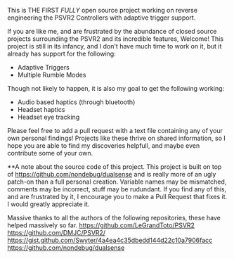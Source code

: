 This is THE FIRST _FULLY_ open source project working on reverse engineering the PSVR2 Controllers with adaptive trigger support.

If you are like me, and are frustrated by the abundance of closed source projects surrounding the PSVR2 and its incredible features, Welcome! This project is still in its infancy, and I don't have much time to work on it, but it already has support for the following:
- Adaptive Triggers
- Multiple Rumble Modes

Though not likely to happen, it is also my goal to get the following working:
- Audio based haptics (through bluetooth)
- Headset haptics
- Headset eye tracking

Please feel free to add a pull request with a text file containing any of your own personal findings! Projects like these thrive on shared information, so I hope you are able to find my discoveries helpfull, and maybe even contribute some of your own.


**A note about the source code of this project.
This project is built on top of https://github.com/nondebug/dualsense and is really more of an ugly patch-on than a full personal creation. Variable names may be mismatched, comments may be incorrect, stuff may be rudundant. If you find any of this, and are frustrated by it, I encourage you to make a Pull Request that fixes it. I would greatly appreciate it.

Massive thanks to all the authors of the following repositories, these have helped massively so far. 
https://github.com/LeGrandToto/PSVR2
https://github.com/DMJC/PSVR2/
https://gist.github.com/Swyter/4a4ea4c35dbedd144d22c10a7906facc
https://github.com/nondebug/dualsense
